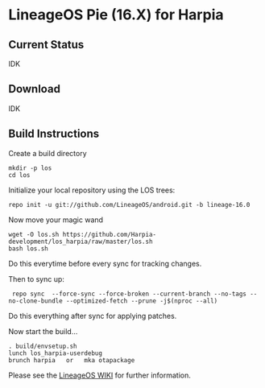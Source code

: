 LineageOS Pie (16.X) for Harpia
=====================================

Current Status
--------------

IDK

Download
--------

IDK

Build Instructions
------------------
Create a build directory

	mkdir -p los
	cd los

Initialize your local repository using the LOS trees:

	repo init -u git://github.com/LineageOS/android.git -b lineage-16.0

Now move your magic wand
	
	wget -O los.sh https://github.com/Harpia-development/los_harpia/raw/master/los.sh
	bash los.sh

Do this everytime before every sync for tracking changes.


Then to sync up:

     repo sync  --force-sync --force-broken --current-branch --no-tags --no-clone-bundle --optimized-fetch --prune -j$(nproc --all)
     
Do this everything after sync for applying patches.
	

Now start the build...

	. build/envsetup.sh 
	lunch los_harpia-userdebug
	brunch harpia   or   mka otapackage

Please see the [LineageOS WIKI](https://wiki.lineageos.org/) for further information.
